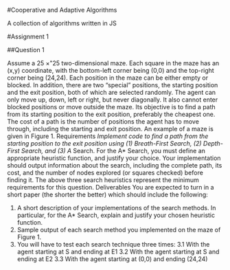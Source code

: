 
#Cooperative and Adaptive Algorithms

A collection of algorithms written in JS

#Assignment 1

##Question 1

Assume a 25 ×"25 two-dimensional maze. Each square in the maze has an (x,y)
coordinate, with the bottom-left corner being (0,0) and the top-right corner being (24,24).
Each position in the maze can be either empty or blocked. In addition, there are two
“special” positions, the starting position and the exit position, both of which are selected
randomly.
The agent can only move up, down, left or right, but never diagonally. It also cannot enter
blocked positions or move outside the maze. Its objective is to find a path from its
starting position to the exit position, preferably the cheapest one. The cost of a path is the
number of positions the agent has to move through, including the starting and exit
position.
An example of a maze is given in Figure 1.
Requirements
*Implement code to find a path from the starting position to the exit position using 
(1) Breath-First Search, (2) Depth-First Search, and (3) A* Search. For the A* 
Search, you must define an appropriate heuristic function, and justify your choice. 
Your implementation should output information about the search, including the
complete path, its cost, and the number of nodes explored (or squares checked) 
before finding it.
The above three search heuristics represent the minimum requirements for this question.
Deliverables
You are expected to turn in a short paper (the shorter the better) which should include the 
following:
1. A short description of your implementations of the search methods. In particular,
for the A* Search, explain and justify your chosen heuristic function.
2. Sample output of each search method you implemented on the maze of Figure 1.
3. You will have to test each search technique three times:
  3.1 With the agent starting at S and ending at E1
  3.2 With the agent starting at S and ending at E2
  3.3 With the agent starting at (0,0) and ending (24,24)